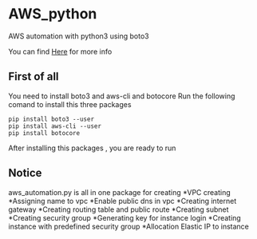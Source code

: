 # AWS_python
AWS automation with python3 using boto3

You can find [Here](https://boto3.amazonaws.com/v1/documentation/api/latest/reference/services/ec2.html) for more info

## First of all
You need to install boto3 and aws-cli and botocore
Run the following comand to install this three packages
```
pip install boto3 --user
pip install aws-cli --user
pip install botocore
```
After installing this packages , you are ready to run

## Notice
aws_automation.py is all in one package for creating 
*VPC creating
*Assigning name to vpc
*Enable public dns in vpc
*Creating internet gateway
*Creating routing table and public route
*Creating subnet
*Creating security group
*Generating key for instance login
*Creating instance with predefined security group 
*Allocation Elastic IP to instance

